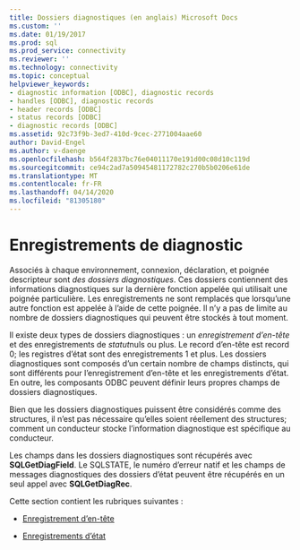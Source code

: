```yaml
---
title: Dossiers diagnostiques (en anglais) Microsoft Docs
ms.custom: ''
ms.date: 01/19/2017
ms.prod: sql
ms.prod_service: connectivity
ms.reviewer: ''
ms.technology: connectivity
ms.topic: conceptual
helpviewer_keywords:
- diagnostic information [ODBC], diagnostic records
- handles [ODBC], diagnostic records
- header records [ODBC]
- status records [ODBC]
- diagnostic records [ODBC]
ms.assetid: 92c73f9b-3ed7-410d-9cec-2771004aae60
author: David-Engel
ms.author: v-daenge
ms.openlocfilehash: b564f2837bc76e04011170e191d00c08d10c119d
ms.sourcegitcommit: ce94c2ad7a50945481172782c270b5b0206e61de
ms.translationtype: MT
ms.contentlocale: fr-FR
ms.lasthandoff: 04/14/2020
ms.locfileid: "81305180"
---
```

# <a name="diagnostic-records"></a>Enregistrements de diagnostic
Associés à chaque environnement, connexion, déclaration, et poignée descripteur sont *des dossiers diagnostiques*. Ces dossiers contiennent des informations diagnostiques sur la dernière fonction appelée qui utilisait une poignée particulière. Les enregistrements ne sont remplacés que lorsqu’une autre fonction est appelée à l’aide de cette poignée. Il n’y a pas de limite au nombre de dossiers diagnostiques qui peuvent être stockés à tout moment.  
  
 Il existe deux types de dossiers diagnostiques : un *enregistrement d’en-tête* et des enregistrements de *statut*nuls ou plus. Le record d’en-tête est record 0; les registres d’état sont des enregistrements 1 et plus. Les dossiers diagnostiques sont composés d’un certain nombre de champs distincts, qui sont différents pour l’enregistrement d’en-tête et les enregistrements d’état. En outre, les composants ODBC peuvent définir leurs propres champs de dossiers diagnostiques.  
  
 Bien que les dossiers diagnostiques puissent être considérés comme des structures, il n’est pas nécessaire qu’elles soient réellement des structures; comment un conducteur stocke l’information diagnostique est spécifique au conducteur.  
  
 Les champs dans les dossiers diagnostiques sont récupérés avec **SQLGetDiagField**. Le SQLSTATE, le numéro d’erreur natif et les champs de messages diagnostiques des dossiers d’état peuvent être récupérés en un seul appel avec **SQLGetDiagRec**.  
  
 Cette section contient les rubriques suivantes :  
  
-   [Enregistrement d’en-tête](../../../odbc/reference/develop-app/header-record.md)  
  
-   [Enregistrements d’état](../../../odbc/reference/develop-app/status-records.md)

